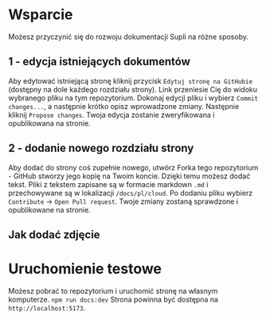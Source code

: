 # Wsparcie
Możesz przyczynić się do rozwoju dokumentacji Supli na różne sposoby.

## 1 - edycja istniejących dokumentów
Aby edytować istniejącą stronę kliknij przycisk `Edytuj stronę na GitHubie` (dostępny na dole każdego rozdziału strony). Link przeniesie Cię do widoku wybranego pliku na tym repozytorium. Dokonaj edycji pliku i wybierz `Commit changes...`, a następnie krótko opisz wprowadzone zmiany. Następnie kliknij `Propose changes`. Twoja edycja zostanie zweryfikowana i opublikowana na stronie.

## 2 - dodanie nowego rozdziału strony
Aby dodać do strony coś zupełnie nowego, utwórz Forka tego repozytorium - GitHub stworzy jego kopię na Twoim koncie. Dzięki temu możesz dodać tekst. Pliki z tekstem zapisane są w formacie markdown `.md` i przechowywane są w lokalizacji `/docs/pl/cloud`. Po dodaniu pliku wybierz `Contribute` -> `Open Pull request`. Twoje zmiany zostaną sprawdzone i opublikowane na stronie.
## Jak dodać zdjęcie

# Uruchomienie testowe
Możesz pobrać to repozytorium i uruchomić stronę na własnym komputerze.
`npm run docs:dev`
Strona powinna być dostępna na `http://localhost:5173`.
